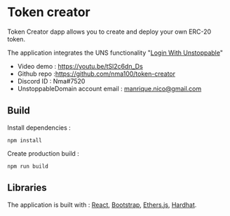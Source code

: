 # Token creator
Token Creator dapp allows you to create and deploy your own ERC-20 token.

The application integrates the UNS functionality "[Login With Unstoppable](https://docs.unstoppabledomains.com/login-with-unstoppable/)"

* Video demo : https://youtu.be/tSl2c6dn_Ds
* Github repo :https://github.com/nma100/token-creator
* Discord ID : Nma#7520
* UnstoppableDomain account email : manrique.nico@gmail.com

## Build

Install dependencies :
```
npm install
```

Create production build :
```
npm run build
```

## Libraries
The application is built with :  [React](https://reactjs.org/), [Bootstrap](https://getbootstrap.com/), [Ethers.js](https://docs.ethers.io/), [Hardhat](https://hardhat.org/). 
